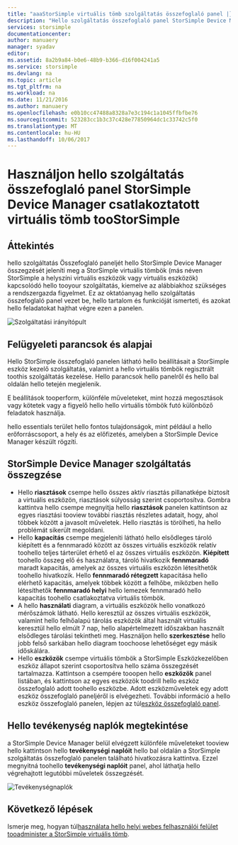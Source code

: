 ```yaml
---
title: "aaaStorSimple virtuális tömb szolgáltatás összefoglaló panel |} Microsoft Docs"
description: "Hello szolgáltatás összefoglaló panel StorSimple Device Manager ismerteti és bemutatja hogyan toouse azt a StorSimple virtuális tömb toomonitor hello állapotát."
services: storsimple
documentationcenter: 
author: manuaery
manager: syadav
editor: 
ms.assetid: 8a2b9a84-b0e6-48b9-b366-d16f004241a5
ms.service: storsimple
ms.devlang: na
ms.topic: article
ms.tgt_pltfrm: na
ms.workload: na
ms.date: 11/21/2016
ms.author: manuaery
ms.openlocfilehash: e0b10cc47488a8328a7e3c194c1a1045ffbfbe76
ms.sourcegitcommit: 523283cc1b3c37c428e77850964dc1c33742c5f0
ms.translationtype: MT
ms.contentlocale: hu-HU
ms.lasthandoff: 10/06/2017
---
```

# <a name="use-hello-service-summary-blade-for-storsimple-device-manager-connected-toostorsimple-virtual-array"></a>Használjon hello szolgáltatás összefoglaló panel StorSimple Device Manager csatlakoztatott virtuális tömb tooStorSimple
## <a name="overview"></a>Áttekintés
hello szolgáltatás Összefoglaló paneljét hello StorSimple Device Manager összegzését jeleníti meg a StorSimple virtuális tömbök (más néven StorSimple a helyszíni virtuális eszközök vagy virtuális eszközök) kapcsolódó hello tooyour szolgáltatás, kiemelve az alábbiakhoz szükséges a rendszergazda figyelmet. Ez az oktatóanyag hello szolgáltatás összefoglaló panel vezet be, hello tartalom és funkcióját ismerteti, és azokat hello feladatokat hajthat végre ezen a panelen.

![Szolgáltatási irányítópult](./media/storsimple-virtual-array-service-summary/service-blade.png)

## <a name="management-commands-and-essentials"></a>Felügyeleti parancsok és alapjai
Hello StorSimple összefoglaló panelen látható hello beállításait a StorSimple eszköz kezelő szolgáltatás, valamint a hello virtuális tömbök regisztrált toothis szolgáltatás kezelése. Hello parancsok hello panelről és hello bal oldalán hello tetején megjelenik.

E beállítások tooperform, különféle műveleteket, mint hozzá megosztások vagy kötetek vagy a figyelő hello hello virtuális tömbök futó különböző feladatok használja.

hello essentials terület hello fontos tulajdonságok, mint például a hello erőforráscsoport, a hely és az előfizetés, amelyben a StorSimple Device Manager készült rögzíti.

## <a name="storsimple-device-manager-service-summary"></a>StorSimple Device Manager szolgáltatás összegzése
* Hello **riasztások** csempe hello összes aktív riasztás pillanatképe biztosít a virtuális eszközön, riasztások súlyosság szerint csoportosítva. Gombra kattintva hello csempe megnyitja hello **riasztások** panelen kattintson az egyes riasztási tooview további riasztás részletes adatait, hogy, ahol többek között a javasolt műveletek. Hello riasztás is törölheti, ha hello problémát sikerült megoldani.
* Hello **kapacitás** csempe megjeleníti látható hello elsődleges tároló kiépített és a fennmaradó között az összes virtuális eszközök relatív toohello teljes tárterület érhető el az összes virtuális eszközön. **Kiépített** toohello összeg elő és használatra, tároló hivatkozik **fennmaradó** maradt kapacitás, amelyek az összes virtuális eszközön létesíthetők toohello hivatkozik. Hello **fennmaradó rétegzett** kapacitása hello elérhető kapacitás, amelyek többek között a felhőbe, miközben hello létesíthetők **fennmaradó helyi** hello lemezek fennmaradó hello kapacitás toohello csatlakoztatva virtuális tömbök.
* A hello **használati** diagram, a virtuális eszközök hello vonatkozó mérőszámok látható. Hello keresztül az összes virtuális eszközök, valamint hello felhőalapú tárolás eszközök által használt virtuális keresztül hello elmúlt 7 nap, hello alapértelmezett időszakban használt elsődleges tárolási tekintheti meg. Használjon hello **szerkesztése** hello jobb felső sarkában hello diagram toochoose lehetőséget egy másik időskálára.
* Hello **eszközök** csempe virtuális tömbök a StorSimple Eszközkezelőben eszköz állapot szerint csoportosítva hello száma összegzését tartalmazza. Kattintson a csempére tooopen hello **eszközök** panel listában, és kattintson az egyes eszközök toodrill hello eszköz összefoglaló adott toohello eszközbe. Adott eszközműveletek egy adott eszköz összefoglaló paneljéről is elvégezheti. További információ a hello eszköz összefoglaló panelen, lépjen az túl[eszköz összefoglaló panel](storsimple-virtual-array-device-summary.md).

## <a name="view-hello-activity-logs"></a>Hello tevékenység naplók megtekintése
a StorSimple Device Manager belül elvégzett különféle műveleteket tooview hello kattintson hello **tevékenységi naplóit** hello bal oldalán a StorSimple szolgáltatás összefoglaló panelen található hivatkozásra kattintva. Ezzel megnyitná toohello **tevékenységi naplóit** panel, ahol láthatja hello végrehajtott legutóbbi műveletek összegzését.

![Tevékenységnaplók](./media/storsimple-virtual-array-service-summary/activity-log.png)

## <a name="next-steps"></a>Következő lépések
Ismerje meg, hogyan túl[használata hello helyi webes felhasználói felület tooadminister a StorSimple virtuális tömb](storsimple-ova-web-ui-admin.md).


